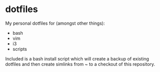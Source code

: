 dotfiles
========

My personal dotfiles for (amongst other things):
* bash
* vim
* i3
* scripts

Included is a bash install script which will create a backup of existing dotfiles and then create simlinks from ~ to a checkout of this repository.
